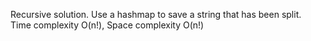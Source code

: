 Recursive solution. Use a hashmap to save a string that has been split.  
Time complexity O(n!), Space complexity O(n!)